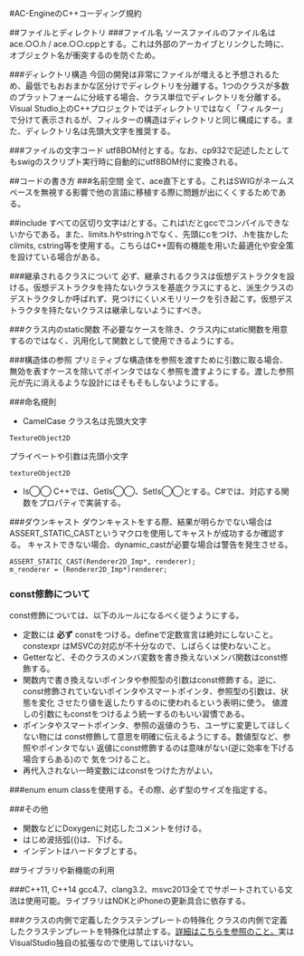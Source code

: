 #AC-EngineのC++コーディング規約

##ファイルとディレクトリ
###ファイル名
ソースファイルのファイル名はace.○○.h / ace.○○.cppとする。これは外部のアーカイブとリンクした時に、オブジェクト名が衝突するのを防ぐため。

###ディレクトリ構造
今回の開発は非常にファイルが増えると予想されるため、最低でもおおまかな区分けでディレクトリを分離する。1つのクラスが多数のプラットフォームに分岐する場合、クラス単位でディレクトリを分離する。Visual Studio上のC++プロジェクトではディレクトリではなく「フィルター」で分けて表示されるが、フィルターの構造はディレクトリと同じ構成にする。また、ディレクトリ名は先頭大文字を推奨する。

###ファイルの文字コード
utf8BOM付とする。なお、cp932で記述したとしてもswigのスクリプト実行時に自動的にutf8BOM付に変換される。

##コードの書き方
###名前空間
全て、ace直下とする。これはSWIGがネームスペースを無視する影響で他の言語に移植する際に問題が出にくくするためである。

##include
すべての区切り文字は/とする。これは\だとgccでコンパイルできないからである。また、limits.hやstring.hでなく、先頭にcをつけ、.hを抜かしたclimits, cstring等を使用する。こちらはC++固有の機能を用いた最適化や安全策を設けている場合がある。

###継承されるクラスについて
必ず、継承されるクラスは仮想デストラクタを設ける。仮想デストラクタを持たないクラスを基底クラスにすると、派生クラスのデストラクタしか呼ばれず、見つけにくいメモリリークを引き起こす。仮想デストラクタを持たないクラスは継承しないようにすべき。

###クラス内のstatic関数
不必要なケースを除き、クラス内にstatic関数を用意するのではなく、汎用化して関数として使用できるようにする。

###構造体の参照
プリミティブな構造体を参照を渡すために引数に取る場合、無効を表すケースを除いてポインタではなく参照を渡すようにする。渡した参照元が先に消えるような設計にはそもそもしないようにする。

###命名規則
* CamelCase
クラス名は先頭大文字
```
TextureObject2D
```

プライベートや引数は先頭小文字
```
textureObject2D
```

* Is◯◯
C++では、GetIs◯◯、SetIs◯◯とする。C#では、対応する関数をプロパティで実装する。

###ダウンキャスト
ダウンキャストをする際、結果が明らかでない場合はASSERT_STATIC_CASTというマクロを使用してキャストが成功するか確認する。
キャストできない場合、dynamic_castが必要な場合は警告を発生させる。

```
ASSERT_STATIC_CAST(Renderer2D_Imp*, renderer);
m_renderer = (Renderer2D_Imp*)renderer;
```

### const修飾について
const修飾については、以下のルールになるべく従うようにする。

 - 定数には **必ず** constをつける。defineで定数宣言は絶対にしないこと。constexpr
   はMSVCの対応が不十分なので、しばらくは使わないこと。
 - Getterなど、そのクラスのメンバ変数を書き換えないメンバ関数はconst修飾する。
 - 関数内で書き換えないポインタや参照型の引数はconst修飾する。逆に、
   const修飾されていないポインタやスマートポインタ、参照型の引数は、状態を変化
   させたり値を返したりするのに使われるという表明に使う。
   値渡しの引数にもconstをつけるよう統一するのもいい習慣である。
 - ポインタやスマートポインタ、参照の返値のうち、ユーザに変更してほしくない物には
   const修飾して意思を明確に伝えるようにする。数値型など、参照やポインタでない
   返値にconst修飾するのは意味がない(逆に効率を下げる場合すらある)ので
   気をつけること。
 - 再代入されない一時変数にはconstをつけた方がよい。

###enum
enum classを使用する。その際、必ず型のサイズを指定する。

###その他
* 関数などにDoxygenに対応したコメントを付ける。
* はじめ波括弧({)は、下げる。
* インデントはハードタブとする。

##ライブラリや新機能の利用

###C++11, C++14
gcc4.7、clang3.2、msvc2013全てでサポートされている文法は使用可能。ライブラリはNDKとiPhoneの更新具合に依存する。

###クラスの内側で定義したクラステンプレートの特殊化
クラスの内側で定義したクラステンプレートを特殊化は禁止する。[詳細はこちらを参照のこと。](http://d.hatena.ne.jp/matsutakegohan1/20071001/1191245392)実はVisualStudio独自の拡張なので使用してはいけない。
